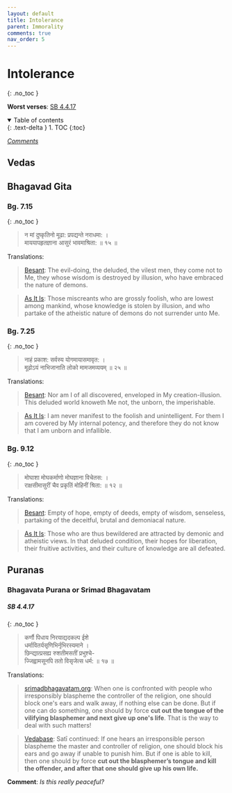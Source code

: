 ```yaml
---
layout: default
title: Intolerance
parent: Immorality
comments: true
nav_order: 5
---
```

# Intolerance
{: .no_toc }

**Worst verses**: [SB 4.4.17](#sb-4417)

<details open markdown="block">
  <summary>
    Table of contents
  </summary>
  {: .text-delta }
1. TOC
{:toc}
</details>

[*Comments*]({{site.url}}{{page.url}}#comments)

## Vedas

## Bhagavad Gita

### Bg. 7.15
{: .no_toc }
>न मां दुष्कृतिनो मूढा: प्रपद्यन्ते नराधमा: ।<br>
माययापहृतज्ञाना आसुरं भावमाश्रिता: ॥ १५ ॥

Translations:

><a href="https://en.wikisource.org/wiki/Bhagavad-Gita_(Besant_4th)/Discourse_7" target="_blank">Besant</a>: The evil-doing, the deluded, the vilest men, they come not to Me, they whose wisdom is destroyed by illusion, who have embraced the nature of demons.

><a href="https://vedabase.io/en/library/bg/7/15/" target="_blank">As It Is</a>: Those miscreants who are grossly foolish, who are lowest among mankind, whose knowledge is stolen by illusion, and who partake of the atheistic nature of demons do not surrender unto Me.

### Bg. 7.25
{: .no_toc }
>नाहं प्रकाश: सर्वस्य योगमायासमावृत: ।<br>
मूढोऽयं नाभिजानाति लोको मामजमव्ययम् ॥ २५ ॥

Translations:

><a href="https://en.wikisource.org/wiki/Bhagavad-Gita_(Besant_4th)/Discourse_7" target="_blank">Besant</a>: Nor am I of all discovered, enveloped in My creation-illusion. This deluded world knoweth Me not, the unborn, the imperishable.

><a href="https://vedabase.io/en/library/bg/7/25/" target="_blank">As It Is</a>: I am never manifest to the foolish and unintelligent. For them I am covered by My internal potency, and therefore they do not know that I am unborn and infallible.

### Bg. 9.12
{: .no_toc }
>मोघाशा मोघकर्माणो मोघज्ञाना विचेतस: ।<br>
राक्षसीमासुरीं चैव प्रकृतिं मोहिनीं श्रिता: ॥ १२ ॥

Translations:

><a href="https://en.wikisource.org/wiki/Bhagavad-Gita_(Besant_4th)/Discourse_7" target="_blank">Besant</a>: Empty of hope, empty of deeds, empty of wisdom, senseless, partaking of the deceitful, brutal and demoniacal nature.

><a href="https://vedabase.io/en/library/bg/9/12/" target="_blank">As It Is</a>: Those who are thus bewildered are attracted by demonic and atheistic views. In that deluded condition, their hopes for liberation, their fruitive activities, and their culture of knowledge are all defeated.

## Puranas

### Bhagavata Purana or Srimad Bhagavatam
##### SB 4.4.17
{: .no_toc }
>कर्णौ पिधाय निरयाद्यदकल्प ईशे<br>
धर्मावितर्यसृणिभिर्नृभिरस्यमाने ।<br>
छिन्द्यात्प्रसह्य रुशतीमसतीं प्रभुश्चे-<br>
ज्जिह्वामसूनपि ततो विसृजेत्स धर्म: ॥ १७ ॥

Translations:

> <a href="https://www.srimadbhagavatam.org/canto4/chapter4.html#Text_17" target="_blank">srimadbhagavatam.org</a>: When one is confronted with people who irresponsibly blaspheme the controller of the religion, one should block one's ears and walk away, if nothing else can be done. But if one can do something, one should by force **cut out the tongue of the vilifying blasphemer and next give up one's life**. That is the way to deal with such matters! 

> <a href="https://vedabase.io/en/library/sb/4/4/17/" target="_blank">Vedabase</a>: Satī continued: If one hears an irresponsible person blaspheme the master and controller of religion, one should block his ears and go away if unable to punish him. But if one is able to kill, then one should by force **cut out the blasphemer’s tongue and kill the offender, and after that one should give up his own life.**

**Comment**: *Is this really peaceful?*